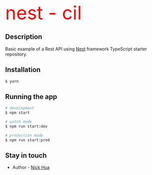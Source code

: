 <span style="font-size:60px; color:red"> nest - cil </span>

## Description

Basic example of a Rest API using [Nest](https://github.com/nestjs/nest) framework TypeScript starter repository.

## Installation

```bash
$ yarn
```

## Running the app

```bash
# development
$ npm start

# watch mode
$ npm run start:dev

# production mode
$ npm run start:prod
```

## Stay in touch

- Author - [Nick Hua](https://github.com/hyxONick)
